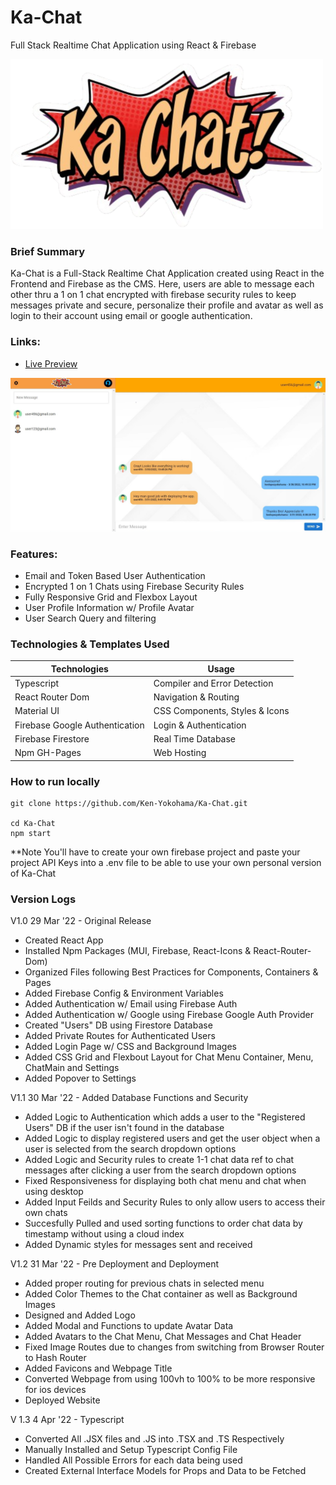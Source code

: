 # Ka-Chat
Full Stack Realtime Chat Application using React & Firebase

![Ka-Chat Logo](https://github.com/Ken-Yokohama/Ka-Chat/blob/master/public/images/ka-chat-logo1.png?raw=true)

### Brief Summary
Ka-Chat is a Full-Stack Realtime Chat Application created using React in the Frontend and Firebase as the CMS. Here, users are able to message each other thru a 1 on 1 chat encrypted with firebase security rules to keep messages private and secure, personalize their profile and avatar as well as login to their account using email or google authentication.

### Links:
- [Live Preview](https://ken-yokohama.github.io/Ka-Chat)

![Ka-Chat Cover Sample](https://github.com/Ken-Yokohama/Ka-Chat/blob/master/cover.JPG?raw=true)

### Features:
- Email and Token Based User Authentication
- Encrypted 1 on 1 Chats using Firebase Security Rules
- Fully Responsive Grid and Flexbox Layout
- User Profile Information w/ Profile Avatar
- User Search Query and filtering

### Technologies & Templates Used
| Technologies | Usage                                      |
| ----------------- | ------------------------------------------------ |
| Typescript | Compiler and Error Detection |
| React Router Dom | Navigation & Routing |
| Material UI | CSS Components, Styles & Icons       |
| Firebase Google Authentication      | Login & Authentication      |
| Firebase Firestore     | Real Time Database      |
| Npm GH-Pages | Web Hosting |

### How to run locally
```
git clone https://github.com/Ken-Yokohama/Ka-Chat.git

cd Ka-Chat
npm start
```

**Note You'll have to create your own firebase project and paste your project API Keys into a .env file to be able to use your own personal version of Ka-Chat

### Version Logs
V1.0 29 Mar '22 - Original Release

- Created React App
- Installed Npm Packages (MUI, Firebase, React-Icons & React-Router-Dom)
- Organized Files following Best Practices for Components, Containers & Pages
- Added Firebase Config & Environment Variables
- Added Authentication w/ Email using Firebase Auth
- Added Authentication w/ Google using Firebase Google Auth Provider
- Created "Users" DB using Firestore Database
- Added Private Routes for Authenticated Users
- Added Login Page w/ CSS and Background Images
- Added CSS Grid and Flexbout Layout for Chat Menu Container, Menu, ChatMain and Settings
- Added Popover to Settings

V1.1 30 Mar '22 - Added Database Functions and Security

- Added Logic to Authentication which adds a user to the "Registered Users" DB if the user isn't found in the database
- Added Logic to display registered users and get the user object when a user is selected from the search dropdown options
- Added Logic and Security rules to create 1-1 chat data ref to chat messages after clicking a user from the search dropdown options
- Fixed Responsiveness for displaying both chat menu and chat when using desktop
- Added Input Feilds and Security Rules to only allow users to access their own chats
- Succesfully Pulled and used sorting functions to order chat data by timestamp without using a cloud index
- Added Dynamic styles for messages sent and received


V1.2 31 Mar '22 - Pre Deployment and Deployment

- Added proper routing for previous chats in selected menu
- Added Color Themes to the Chat container as well as Background Images
- Designed and Added Logo
- Added Modal and Functions to update Avatar Data
- Added Avatars to the Chat Menu, Chat Messages and Chat Header
- Fixed Image Routes due to changes from switching from Browser Router to Hash Router
- Added Favicons and Webpage Title
- Converted Webpage from using 100vh to 100% to be more responsive for ios devices
- Deployed Website

V 1.3 4 Apr '22 - Typescript

- Converted All .JSX files and .JS into .TSX and .TS Respectively
- Manually Installed and Setup Typescript Config File
- Handled All Possible Errors for each data being used
- Created External Interface Models for Props and Data to be Fetched 
